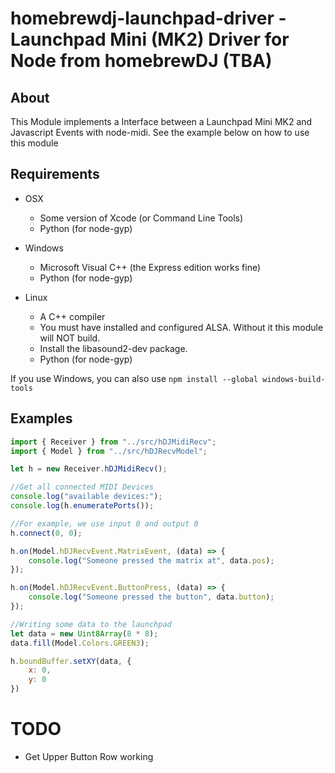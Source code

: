# homebrewdj-launchpad-driver - Launchpad Mini (MK2) Driver for Node from homebrewDJ (TBA)

## About
This Module implements a Interface between a Launchpad Mini MK2 and Javascript Events with node-midi. See the example below on how to use this module

## Requirements
- OSX
  - Some version of Xcode (or Command Line Tools)
  - Python (for node-gyp)

- Windows
    -   Microsoft Visual C++ (the Express edition works fine)
    -   Python (for node-gyp)

- Linux
    - A C++ compiler
    - You must have installed and configured ALSA. Without it this module will NOT build.
    - Install the libasound2-dev package.
    - Python (for node-gyp)

If you use Windows, you can also use ```npm install --global windows-build-tools```

## Examples
```javascript
import { Receiver } from "../src/hDJMidiRecv";
import { Model } from "../src/hDJRecvModel";

let h = new Receiver.hDJMidiRecv();

//Get all connected MIDI Devices
console.log("available devices:");
console.log(h.enumeratePorts());

//For example, we use input 0 and output 0
h.connect(0, 0);

h.on(Model.hDJRecvEvent.MatrixEvent, (data) => {
    console.log("Someone pressed the matrix at", data.pos);
});

h.on(Model.hDJRecvEvent.ButtonPress, (data) => {
    console.log("Someone pressed the button", data.button);
});

//Writing some data to the launchpad
let data = new Uint8Array(8 * 8);
data.fill(Model.Colors.GREEN3);

h.boundBuffer.setXY(data, {
    x: 0,
    y: 0
})
```

# TODO
- Get Upper Button Row working
